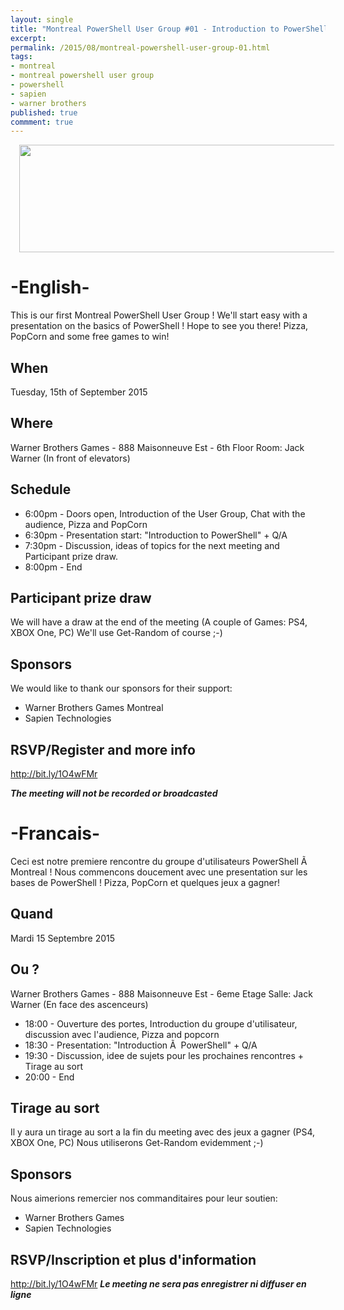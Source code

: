 ```yaml
---
layout: single
title: "Montreal PowerShell User Group #01 - Introduction to PowerShell"
excerpt: 
permalink: /2015/08/montreal-powershell-user-group-01.html
tags: 
- montreal
- montreal powershell user group
- powershell
- sapien
- warner brothers
published: true
commment: true
---
```


 
<a href="{{ site.url }}/images/2015/20150831_Montreal_PowerShell_User_Group_%2301_-_Introduction_to_PowerShell/mtlpug__799110755__-1600x438.jpg" imageanchor="1" style="margin-left: 1em; margin-right: 1em;"><img border="0" height="172" src="{{ site.url }}/images/2015/20150831_Montreal_PowerShell_User_Group_%2301_-_Introduction_to_PowerShell/mtlpug__636217772__-640x175.jpg" width="640" /></a>

# -English-

This is our first Montreal PowerShell User Group ! We'll start easy with a presentation on the basics of PowerShell ! Hope to see you there! Pizza, PopCorn and some free games to win!


## When

Tuesday, 15th of September 2015


## Where

Warner Brothers Games - 888 Maisonneuve Est - 6th Floor
Room: Jack Warner (In front of elevators)




## Schedule

* 6:00pm - Doors open, Introduction of the User Group, Chat with the audience, Pizza and PopCorn
* 6:30pm - Presentation start: "Introduction to PowerShell" + Q/A
* 7:30pm - Discussion, ideas of topics for the next meeting and Participant prize draw.
* 8:00pm - End


## Participant prize draw

We will have a draw at the end of the meeting (A couple of Games: PS4, XBOX One, PC) We'll use Get-Random of course ;-)


## Sponsors

We would like to thank our sponsors for their support:

* Warner Brothers Games Montreal
* Sapien Technologies


## RSVP/Register and more info

<a href="http://bit.ly/1O4wFMr">http://bit.ly/1O4wFMr</a>

<b><i>The meeting will not be recorded or broadcasted</i></b>

# -Francais-

Ceci est notre premiere rencontre du groupe d'utilisateurs PowerShell Ã  Montreal ! Nous commencons doucement avec une presentation sur les bases de PowerShell ! Pizza, PopCorn et quelques jeux a gagner!


## Quand

Mardi 15 Septembre 2015


## Ou ?

Warner Brothers Games - 888 Maisonneuve Est - 6eme Etage
Salle: Jack Warner (En face des ascenceurs)

* 18:00 - Ouverture des portes, Introduction du groupe d'utilisateur, discussion avec l'audience, Pizza and popcorn
* 18:30 - Presentation: "Introduction Ã  PowerShell" + Q/A
* 19:30 - Discussion, idee de sujets pour les prochaines rencontres + Tirage au sort
* 20:00 - End

## Tirage au sort

Il y aura un tirage au sort a la fin du meeting avec des jeux a gagner (PS4, XBOX One, PC) Nous utiliserons Get-Random evidemment ;-)

## Sponsors

Nous aimerions remercier nos commanditaires pour leur soutien:


* Warner Brothers Games
* Sapien Technologies

## RSVP/Inscription et plus d'information

<a href="http://bit.ly/1O4wFMr">http://bit.ly/1O4wFMr</a>
<b><i>Le meeting ne sera pas enregistrer ni diffuser en ligne</i></b>


